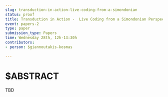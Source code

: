 ```yaml
---
slug: transduction-in-action-live-coding-from-a-simondonian
status: proof
title: Transduction in Action -  Live Coding from a Simondonian Perspective
event: papers-2
type: paper
submission_type: Papers
time: Wednesday 28th, 12h-13:30h
contributors:
- person: $giannoutakis-kosmas

---
```


# $ABSTRACT

TBD

